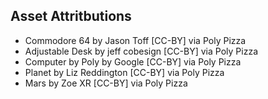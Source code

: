 ## Asset Attritbutions
- Commodore 64 by Jason Toff [CC-BY] via Poly Pizza
- Adjustable Desk by jeff cobesign [CC-BY] via Poly Pizza
- Computer by Poly by Google [CC-BY] via Poly Pizza
- Planet by Liz Reddington [CC-BY] via Poly Pizza
- Mars by Zoe XR [CC-BY] via Poly Pizza